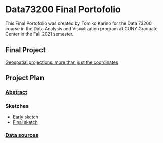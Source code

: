# Data73200 Final Portofolio

This Final Portofolio was created by Tomiko Karino for the Data 73200 course in the Data Analysis and Visualization program at CUNY Graduate Center in the Fall 2021 semester.

## Final Project
<a href="Project/index.html" target="_blank">Geospatial projections: more than just the coordinates</a>

## Project Plan

### <a href="Project plan/abstract" target="_blank">Abstract</a>
### Sketches
<ul>
  <li><a href="project-sketch.pdf" target="_blank">Early sketch</a></li>
  <li><a href="Project plan/Final project sketch.pdf" target="_blank">Final sketch</a></li>
</ul>

### <a href="Project plan/data-sources" target="_blank">Data sources</a>
